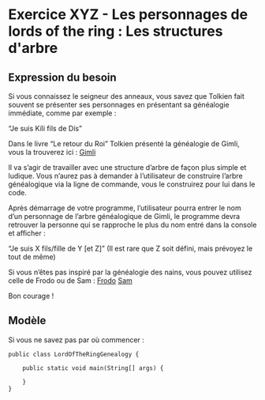 # Exercice XYZ - Les personnages de lords of the ring : Les structures d'arbre

## Expression du besoin
Si vous connaissez le seigneur des anneaux, vous savez que Tolkien fait souvent se présenter ses personnages en présentant sa généalogie immédiate, comme par exemple :

“Je suis Kíli fils de Dís”

Dans le livre “Le retour du Roi” Tolkien présenté la généalogie de Gimli, vous la trouverez ici :
[Gimli](resources/gimli.jpg)

Il va s’agir de travailler avec une structure d’arbre de façon plus simple et ludique. Vous n’aurez pas à demander à l’utilisateur de construire l’arbre généalogique via la ligne de commande, vous le construirez pour lui dans le code.

Après démarrage de votre programme, l’utilisateur pourra entrer le nom d’un personnage de l’arbre généalogique de Gimli, le programme devra retrouver la personne qui se rapproche le plus du nom entré dans la console et afficher :

“Je suis X fils/fille de Y [et Z]” (Il est rare que Z soit défini, mais prévoyez le tout de même)

Si vous n’êtes pas inspiré par la généalogie des nains, vous pouvez utilisez celle de Frodo ou de Sam :
[Frodo](resources/frodo.jpg)
[Sam](resources/sam.jpg)

Bon courage !

## Modèle
Si vous ne savez pas par où commencer :

    public class LordOfTheRingGenealogy {

        public static void main(String[] args) {
            
        }
    }

